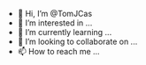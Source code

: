 - 👋 Hi, I’m @TomJCas
- 👀 I’m interested in ...
- 🌱 I’m currently learning ...
- 💞️ I’m looking to collaborate on ...
- 📫 How to reach me ...

<!---
TomJCas/TomJCas is a ✨ special ✨ repository because its `README.md` (this file) appears on your GitHub profile.
You can click the Preview link to take a look at your changes.
--->
